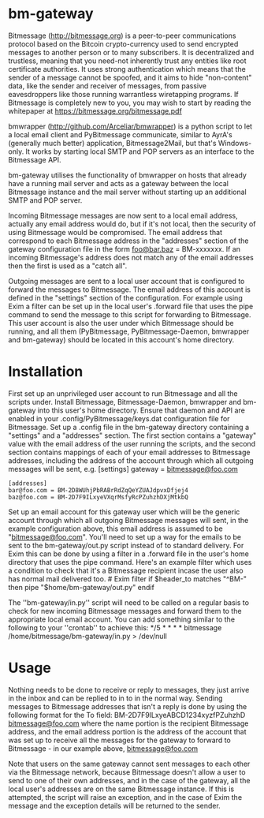 bm-gateway
==========

Bitmessage (http://bitmessage.org) is a peer-to-peer communications protocol based on the Bitcoin crypto-currency used to send encrypted messages to another person or to many subscribers. It is decentralized and trustless, meaning that you need-not inherently trust any entities like root certificate authorities. It uses strong authentication which means that the sender of a message cannot be spoofed, and it aims to hide "non-content" data, like the sender and receiver of messages, from passive eavesdroppers like those running warrantless wiretapping programs. If Bitmessage is completely new to you, you may wish to start by reading the whitepaper at https://bitmessage.org/bitmessage.pdf

bmwrapper (http://github.com/Arceliar/bmwrapper) is a python script to let a local email client and PyBitmessage communicate, similar to AyrA's (generally much better) application, ﻿Bitmessage2Mail, but that's Windows-only. It works by starting local SMTP and POP servers as an interface to the Bitmessage API.

bm-gateway utilises the functionality of bmwrapper on hosts that already have a running mail server and acts as a gateway between the local Bitmessage instance and the mail server without starting up an additional SMTP and POP server.

Incoming Bitmessage messages are now sent to a local email address, actually any email address would do, but if it's not local, then the security of using Bitmessage would be compromised. The email address that correspond to each Bitmessage address in the "addresses" section of the gateway configuration file in the form foo@bar.baz = BM-xxxxxxx. If an incoming Bitmessage's address does not match any of the email addresses then the first is used as a "catch all".

Outgoing messages are sent to a local user account that is configured to forward the messages to Bitmessage. The email address of this account is defined in the "settings" section of the configuration. For example using Exim a filter can be set up in the local user's .forward file that uses the pipe command to send the message to this script for forwarding to Bitmessage. This user account is also the user under which Bitmessage should be running, and all them (PyBitmessage, PyBitmessage-Daemon, bmwrapper and bm-gateway) should be located in this account's home directory.

Installation
============
First set up an unprivileged user account to run Bitmessage and all the scripts under. Install Bitmessage, Bitmessage-Daemon, bmwrapper and bm-gateway into this user's home directory. Ensure that daemon and API are enabled in your .config/PyBitmessage/keys.dat configuration file for Bitmessage. Set up a .config file in the bm-gateway directory containing a "settings" and a "addresses" section. The first section contains a "gateway" value with the email address of the user running the scripts, and the second section contains mappings of each of your email addresses to Bitmessage addresses, including the address of the account through which all outgoing messages will be sent, e.g.
	[settings]
	gateway = bitmessage@foo.com

	[addresses]
	bar@foo.com = BM-2D8WUhjPbRABrRdZqQeYZUAJdpvxDfjej4
	baz@foo.com = BM-2D7F9ILxyeVXqrMsfyRcPZuhzhDXjMtkbQ

Set up an email account for this gateway user which will be the generic account through which all outgoing Bitmessage messages will sent, in the example configuration above, this email address is assumed to be "bitmessage@foo.com". You'll need to set up a way for the emails to be sent to the bm-gateway/out.py script instead of to standard delivery. For Exim this can be done by using a filter in a .forward file in the user's home directory that uses the pipe command. Here's an example filter which uses a condition to check that it's a Bitmessage recipient incase the user also has normal mail delivered too.
	# Exim filter
	if
	   $header_to matches "^BM-"
	then
	   pipe "$home/bm-gateway/out.py"
	endif

The ''bm-gateway/in.py'' script will need to be called on a regular basis to check for new incoming Bitmessage messages and forward them to the appropriate local email account. You can add something similar to the following to your ''crontab'' to achieve this:
	*/5 * * * * bitmessage /home/bitmessage/bm-gateway/in.py > /dev/null

Usage
=====
Nothing needs to be done to receive or reply to messages, they just arrive in the inbox and can be replied to in to in the normal way. Sending messages to Bitmessage addresses that isn't a reply is done by using the following format for the To field:
	BM-2D7F9ILxyeABCD1234xyzfPZuhzhD <bitmessage@foo.com>
where the name portion is the recipient Bitmessage address, and the email address portion is the address of the account that was set up to receive all the messages for the gateway to forward to Bitmessage - in our example above, bitmessage@foo.com

Note that users on the same gateway cannot sent messages to each other via the Bitmessage network, because Bitmessage doesn't allow a user to send to one of their own addresses, and in the case of the gateway, all the local user's addresses are on the same Bitmessage instance. If this is attempted, the script will raise an exception, and in the case of Exim the message and the exception details will be returned to the sender.
